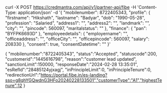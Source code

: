 curl 
-X POST https://credmantra.com/api/v1/partner-api/fibe 
-H 'Content-Type: application/json' 
-d '{
    "mobilenumber": 8722405343,
    "profile": {
      "firstname": "Hikshath",
      "lastname": "Badyar",
      "dob": "1990-05-28",
      "profession": "Salaried",
      "address1": "",
      "address2": "",
      "landmark": "",
      "city": "",
      "pincode": 560097,
      "maritalstatus": ""
    },
    "finance": {
      "pan": "BYFPK6693D"
    },
    "employeedetails": {
      "employername": "",
      "officeaddress": "",
      "officeCity": "",
      "officepincode": 560097,
      "salary": 208330
    },
    "consent": true,
    "consentDatetime": ""
  }'
  
  
  
{
"mobilenumber":"8722405343",
"status":"Accepted",
"statuscode":200,
"customerid":"1445616798",
"reason":"customer lead updated",
"sanctionLimit":150000,
"responseDate":"2024-02-28 13:35:01",
"esRefId":"28485124yjxagj",
"inPrincipleLimit":0,
"inPrincipleTenure":0,
"redirectionUrl":"https://portal.fibe.in/es-landing?sso=g8qhYGQwdnG3HFo20240228133501","customerType":"A1","highestTenure":12
}